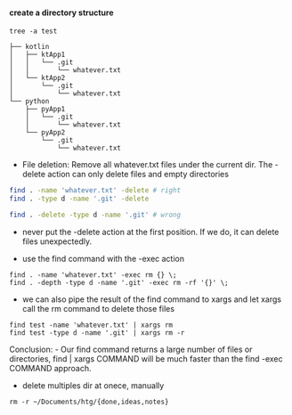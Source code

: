 #### create a directory structure
```
tree -a test

├── kotlin
│   ├── ktApp1
│   │   └── .git
│   │       └── whatever.txt
│   └── ktApp2
│       └── .git
│           └── whatever.txt
└── python
    ├── pyApp1
    │   └── .git
    │       └── whatever.txt
    └── pyApp2
        └── .git
            └── whatever.txt
```

* File deletion: Remove all whatever.txt files under the current dir. The -delete action can only delete files and empty directories
```sh
find . -name 'whatever.txt' -delete # right
find . -type d -name '.git' -delete

find . -delete -type d -name '.git' # wrong
```
- never put the -delete action at the first position. If we do, it can delete files unexpectedly.

* use the find command with the -exec action
```
find . -name 'whatever.txt' -exec rm {} \;
find . -depth -type d -name '.git' -exec rm -rf '{}' \;
```

* we can also pipe the result of the find command to xargs and let xargs call the rm command to delete those files
```
find test -name 'whatever.txt' | xargs rm
find test -type d -name '.git' | xargs rm -r
```

Conclusion: - Our find command returns a large number of files or directories, find | xargs COMMAND will be much faster than the find -exec COMMAND approach.

* delete multiples dir at onece, manually

```rm -r ~/Documents/htg/{done,ideas,notes}```
